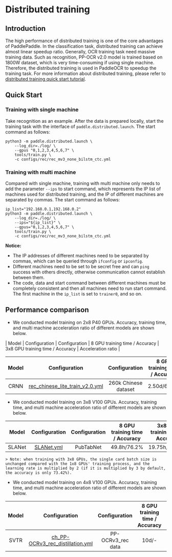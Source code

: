 # Distributed training

## Introduction

The high performance of distributed training is one of the core advantages of PaddlePaddle. In the classification task, distributed training can achieve almost linear speedup ratio. Generally, OCR training task need massive training data. Such as recognition, PP-OCR v2.0 model is trained based on 1800W dataset, which is very time-consuming if using single machine. Therefore, the distributed training is used in PaddleOCR to speedup the training task. For more information about distributed training, please refer to [distributed training quick start tutorial](https://fleet-x.readthedocs.io/en/latest/paddle_fleet_rst/parameter_server/ps_quick_start.html).

## Quick Start

### Training with single machine

Take recognition as an example. After the data is prepared locally, start the training task with the interface of `paddle.distributed.launch`. The start command as follows:

```shell
python3 -m paddle.distributed.launch \
    --log_dir=./log/ \
    --gpus "0,1,2,3,4,5,6,7" \
    tools/train.py \
    -c configs/rec/rec_mv3_none_bilstm_ctc.yml
```

### Training with multi machine

Compared with single machine, training with multi machine only needs to add the parameter `--ips` to start command, which represents the IP list of machines used for distributed training, and the IP of different machines are separated by commas. The start command as follows:

```shell
ip_list="192.168.0.1,192.168.0.2"
python3 -m paddle.distributed.launch \
    --log_dir=./log/ \
    --ips="${ip_list}" \
    --gpus="0,1,2,3,4,5,6,7" \
    tools/train.py \
    -c configs/rec/rec_mv3_none_bilstm_ctc.yml
```

**Notice:**
* The IP addresses of different machines need to be separated by commas, which can be queried through `ifconfig` or `ipconfig`.
* Different machines need to be set to be secret free and can `ping` success with others directly, otherwise communication cannot establish between them.
* The code, data and start command between different machines must be completely consistent and then all machines need to run start command. The first machine in the `ip_list` is set to `trainer0`, and so on.


## Performance comparison

* We conducted model training on 2x8 P40 GPUs. Accuracy, training time, and multi machine acceleration ratio of different models are shown below.

| Model    | Configuration | Configuration   | 8 GPU training time / Accuracy | 3x8 GPU training time / Accuracy | Acceleration ratio  |


| Model    | Configuration | Configuration   | 8 GPU training time / Accuracy | 3x8 GPU training time / Accuracy | Acceleration ratio  |
|:------:|:-----:|:--------:|:--------:|:--------:|:-----:|
| CRNN | [rec_chinese_lite_train_v2.0.yml](../../configs/rec/ch_ppocr_v2.0/rec_chinese_lite_train_v2.0.yml) |  260k Chinese dataset | 2.50d/66.7%   | 1.67d/67.0%  | **1.5** |


* We conducted model training on 3x8 V100 GPUs. Accuracy, training time, and multi machine acceleration ratio of different models are shown below.

| Model    | Configuration | Configuration   | 8 GPU training time / Accuracy | 3x8 GPU training time / Accuracy | Acceleration ratio  |
|:------:|:-----:|:--------:|:--------:|:--------:|:-----:|
| SLANet | [SLANet.yml](../../configs/table/SLANet.yml) |  PubTabNet | 49.8h/76.2%   | 19.75h/74.77%  | **2.52** |


    > Note: when training with 3x8 GPUs, the single card batch size is unchanged compared with the 1x8 GPUs' training process, and the learning rate is multiplied by 2 (if it is multiplied by 3 by default, the accuracy is only 73.42%).


* We conducted model training on 4x8 V100 GPUs. Accuracy, training time, and multi machine acceleration ratio of different models are shown below.


| Model    | Configuration | Configuration   | 8 GPU training time / Accuracy | 4x8 GPU training time / Accuracy | Acceleration ratio  |
|:------:|:-----:|:--------:|:--------:|:--------:|:-----:|
| SVTR | [ch_PP-OCRv3_rec_distillation.yml](../../configs/rec/PP-OCRv3/ch_PP-OCRv3_rec_distillation.yml) |  PP-OCRv3_rec data | 10d/-   | 2.84d/74.0%  | **3.5** |
